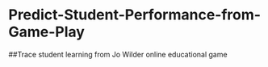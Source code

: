 # Predict-Student-Performance-from-Game-Play
##Trace student learning from Jo Wilder online educational game
